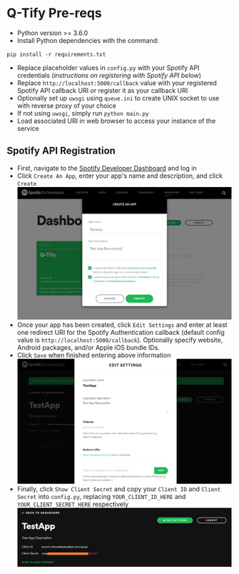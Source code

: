 # Q-Tify Pre-reqs
- Python version >= 3.6.0
- Install Python dependencies with the command:
```
pip install -r requirements.txt
```
- Replace placeholder values in `config.py` with your Spotify API credentials (*instructions on registering with Spotify API below*)
- Replace `http://localhost:5000/callback` value with your registered Spotify API callback URI or register it as your callback URI
- Optionally set up `uwsgi` using `queue.ini` to create UNIX socket to use with reverse proxy of your choice
- If not using `uwsgi`, simply run `python main.py`
- Load associated URI in web browser to access your instance of the service

## Spotify API Registration
- First, navigate to the [Spotify Developer Dashboard](https://developer.spotify.com/dashboard/) and log in
- Click `Create An App`, enter your app's name and description, and click `Create`
![Spotify Developer Portal App Registration](img/devdashboard_createapp.png)
- Once your app has been created, click `Edit Settings` and enter at least one redirect URI for the Spotify Authentication callback (default config value is `http://localhost:5000/callback`). Optionally specify website, Android packages, and/or Apple iOS bundle IDs.
- Click `Save` when finished entering above information
![Spotify Developer Portal Edit App Settings](img/devdashboard_addcallback.png)
- Finally, click `Show Client Secret` and copy your `Client ID` and `Client Secret` into `config.py`, replacing `YOUR_CLIENT_ID_HERE` and `YOUR_CLIENT_SECRET_HERE` respectively
![Spotify Developer Portal Show API Credentials](img/devdashboard_creds.png)
